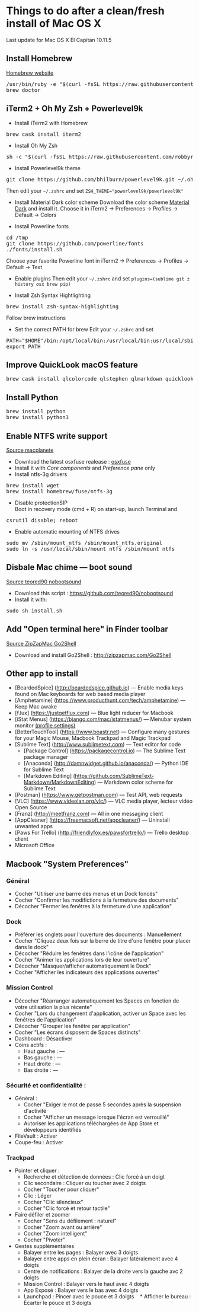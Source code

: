 # Things to do after a clean/fresh install of Mac OS X
Last update for Mac OS X El Capitan 10.11.5

## Install Homebrew 
[Homebrew website](https://brew.sh)
<pre>
/usr/bin/ruby -e "$(curl -fsSL https://raw.githubusercontent.com/Homebrew/install/master/install)"
brew doctor
</pre>

## iTerm2 + Oh My Zsh + Powerlevel9k 
* Install iTerm2 with Homebrew
<pre>
brew cask install iterm2
</pre>
* Install Oh My Zsh
<pre>
sh -c "$(curl -fsSL https://raw.githubusercontent.com/robbyrussell/oh-my-zsh/master/tools/install.sh)"
</pre>
* Install Powerlevel9k theme
<pre>
git clone https://github.com/bhilburn/powerlevel9k.git ~/.oh-my-zsh/custom/themes/powerlevel9k
</pre>
Then edit your `~/.zshrc` and set `ZSH_THEME="powerlevel9k/powerlevel9k"`
* Install Material Dark color scheme
Download the color scheme [Material Dark](https://github.com/stoeffel/material-iterm/raw/master/material-dark.itermcolors) and install it.
Choose it in iTerm2 -> Preferences -> Profiles -> Default -> Colors

* Install Powerline fonts
<pre>
cd /tmp
git clone https://github.com/powerline/fonts
./fonts/install.sh
</pre>
Choose your favorite Powerline font in iTerm2 -> Preferences -> Profiles -> Default -> Text

* Enable plugins
Then edit your `~/.zshrc` and set `plugins=(sublime git z history osx brew pip)`

* Install Zsh Syntax Hightlighting
<pre>
brew install zsh-syntax-highlighting
</pre>
Follow brew instructions

* Set the correct PATH for brew
Edit your `~/.zshrc` and set
<pre>
PATH="$HOME"/bin:/opt/local/bin:/usr/local/bin:usr/local/sbin:"$PATH"
export PATH
</pre>

## Improve QuickLook macOS feature
<pre>
brew cask install qlcolorcode qlstephen qlmarkdown quicklook-json quicklook-csv betterzipql qlimagesize qlvideo
</pre>

## Install Python
<pre>
brew install python
brew install python3
</pre>

## Enable NTFS write support
[Source macplanete](http://www.macplanete.com/tutoriels/18685/ntfs-el-capitan-activer)
* Download the latest osxfuse realease : [osxfuse](https://github.com/osxfuse/osxfuse/releases)
* Install it with _Core components_ and _Preference pane_ only
* Install ntfs-3g drivers
<pre>
brew install wget
brew install homebrew/fuse/ntfs-3g
</pre>
* Disable protectionSIP  
Boot in recovery mode (cmd + R) on start-up, launch Terminal and
<pre>
csrutil disable; reboot
</pre>
* Enable automatic mounting of NTFS drives
<pre>
sudo mv /sbin/mount_ntfs /sbin/mount_ntfs.original
sudo ln -s /usr/local/sbin/mount_ntfs /sbin/mount_ntfs
</pre>

## Disbale Mac chime — boot sound
[Source teored90 nobootsound](https://github.com/teored90/nobootsound)
* Download this script : https://github.com/teored90/nobootsound
* Install it with:
<pre>
sudo sh install.sh
</pre>

## Add "Open terminal here" in Finder toolbar
[Source ZipZapMac Go2Shell](http://zipzapmac.com/Go2Shell)
* Download and install Go2Shell : http://zipzapmac.com/Go2Shell

## Other app to install
* [BeardedSpice] (http://beardedspice.github.io) — Enable media keys found on Mac keyboards for web based media player
* [Amphetamine] (https://www.producthunt.com/tech/amphetamine) — Keep Mac awake
* [f.lux] (https://justgetflux.com) — Blue light reducer for Macbook
* [iStat Menus] (https://bjango.com/mac/istatmenus/) — Menubar system monitor [(profile settings)](https://github.com/SylvainCecchetto/Notes-guides-tutorials-and-other-tips/blob/master/Mac/iStat_Menus_Settings.ismp)
* [BetterTouchTool] (https://www.boastr.net) — Configure many gestures for your Magic Mouse, Macbook Trackpad and Magic Trackpad
* [Sublime Text] (http://www.sublimetext.com) — Text editor for code
    * [Package Control] (https://packagecontrol.io) — The Sublime Text package manager
    * [Anaconda] (http://damnwidget.github.io/anaconda/) — Python IDE for Sublime Text
    * [Markdown Editing] (https://github.com/SublimeText-Markdown/MarkdownEditing) — Markdown color scheme for Sublime Text
* [Postman] (https://www.getpostman.com) — Test API, web requests
* [VLC] (https://www.videolan.org/vlc/) — VLC media player, lecteur vidéo Open Source
* [Franz] (http://meetfranz.com) — All in one messaging client
* [AppCleaner] (https://freemacsoft.net/appcleaner/) — Uninstall unwanted apps
* [Paws For Trello] (http://friendlyfox.es/pawsfortrello/) — Trello desktop client
* Microsoft Office

## Macbook "System Preferences"
### Général
* Cocher "Utiliser une barrre des menus et un Dock foncés"
* Cocher "Confirmer les modifictions à la fermeture des documents"
* Décocher "Fermer les fenêtres à la fermeture d'une application"

### Dock
* Préférer les onglets pour l'ouverture des documents : Manuellement
* Cocher "Cliquez deux fois sur la berre de titre d'une fenêtre pour placer dans le dock"
* Décocher "Réduire les fenêtres dans l'icône de l'application"
* Cocher "Animer les applications lors de leur ouverture"
* Décocher "Masquer/afficher automatiquement le Dock"
* Cocher "Afficher les indicateurs des applications ouvertes"

### Mission Control
* Décocher "Réarranger automatiquement les Spaces en fonction de votre utilisation la plus récente"
* Cocher "Lors du changement d'application, activer un Space avec les fenêtres de l'application"
* Décocher "Grouper les fenêtre par application"
* Cocher "Les écrans disposent de Spaces distincts"
* Dashboard : Désactiver
* Coins actifs :
    * Haut gauche : —
    * Bas gauche : —
    * Haut droite : —
    * Bas droite : —
    
### Sécurité et confidentialité :
* Général :
    * Cocher "Exiger le mot de passe 5 secondes après la suspension d'activité
    * Cocher "Afficher un message lorsque l'écran est verrouillé"
    * Autoriser les applications téléchargées de App Store et développeurs identifiés
* FileVault : Activer
* Coupe-feu : Activer

### Trackpad
* Pointer et cliquer :
    * Recherche et détection de données : Clic forcé à un doigt
    * Clic secondaire : Cliquer ou toucher avec 2 doigts
    * Cocher "Toucher pour cliquer"
    * Clic : Léger
    * Cocher "Clic silencieux"
    * Cocher "Clic forcé et retour tactile"
* Faire défiler et zoomer
    * Cocher "Sens du défilement : naturel"
    * Cocher "Zoom avant ou arrière"
    * Cocher "Zoom intelligent"
    * Cocher "Pivoter"
* Gestes supplémentaires
    * Balayer entre les pages : Balayer avec 3 doigts
    * Balayer entre apps en plein écran : Balayer latéralement avec 4 doigts
    * Centre de notifications : Balayer de la droite vers la gauche avc 2 doigts
    * Mission Control : Balayer vers le haut avec 4 doigts
    * App Exposé : Balayer vers le bas avec 4 doigts
    * Launchpad : Pincer avec le pouce et 3 doigts
    * Afficher le bureau : Écarter le pouce et 3 doigts
